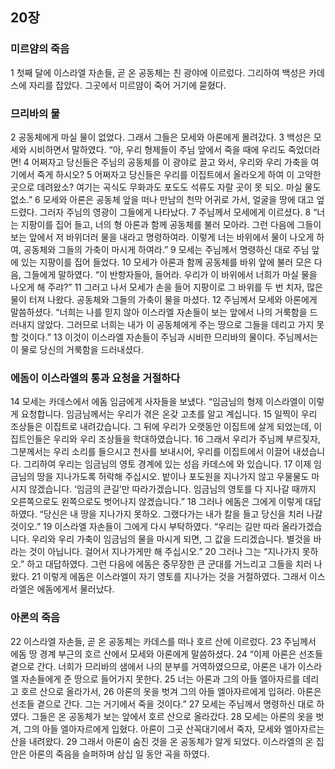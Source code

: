 ## 20장
### 미르얌의 죽음
1 첫째 달에 이스라엘 자손들, 곧 온 공동체는 친 광야에 이르렀다. 그리하여 백성은 카데스에 자리를 잡았다. 그곳에서 미르얌이 죽어 거기에 묻혔다.
### 므리바의 물
2 공동체에게 마실 물이 없었다. 그래서 그들은 모세와 아론에게 몰려갔다.
3 백성은 모세와 시비하면서 말하였다. “아, 우리 형제들이 주님 앞에서 죽을 때에 우리도 죽었더라면!
4 어쩌자고 당신들은 주님의 공동체를 이 광야로 끌고 와서, 우리와 우리 가축을 여기에서 죽게 하시오?
5 어쩌자고 당신들은 우리를 이집트에서 올라오게 하여 이 고약한 곳으로 데려왔소? 여기는 곡식도 무화과도 포도도 석류도 자랄 곳이 못 되오. 마실 물도 없소.”
6 모세와 아론은 공동체 앞을 떠나 만남의 천막 어귀로 가서, 얼굴을 땅에 대고 엎드렸다. 그러자 주님의 영광이 그들에게 나타났다.
7 주님께서 모세에게 이르셨다.
8 “너는 지팡이를 집어 들고, 너의 형 아론과 함께 공동체를 불러 모아라. 그런 다음에 그들이 보는 앞에서 저 바위더러 물을 내라고 명령하여라. 이렇게 너는 바위에서 물이 나오게 하여, 공동체와 그들의 가축이 마시게 하여라.”
9 모세는 주님께서 명령하신 대로 주님 앞에 있는 지팡이를 집어 들었다.
10 모세가 아론과 함께 공동체를 바위 앞에 불러 모은 다음, 그들에게 말하였다. “이 반항자들아, 들어라. 우리가 이 바위에서 너희가 마실 물을 나오게 해 주랴?”
11 그러고 나서 모세가 손을 들어 지팡이로 그 바위를 두 번 치자, 많은 물이 터져 나왔다. 공동체와 그들의 가축이 물을 마셨다.
12 주님께서 모세와 아론에게 말씀하셨다. “너희는 나를 믿지 않아 이스라엘 자손들이 보는 앞에서 나의 거룩함을 드러내지 않았다. 그러므로 너희는 내가 이 공동체에게 주는 땅으로 그들을 데리고 가지 못할 것이다.”
13 이것이 이스라엘 자손들이 주님과 시비한 므리바의 물이다. 주님께서는 이 물로 당신의 거룩함을 드러내셨다.
### 에돔이 이스라엘의 통과 요청을 거절하다
14 모세는 카데스에서 에돔 임금에게 사자들을 보냈다. “임금님의 형제 이스라엘이 이렇게 요청합니다. 임금님께서는 우리가 겪은 온갖 고초를 알고 계십니다.
15 일찍이 우리 조상들은 이집트로 내려갔습니다. 그 뒤에 우리가 오랫동안 이집트에 살게 되었는데, 이집트인들은 우리와 우리 조상들을 학대하였습니다.
16 그래서 우리가 주님께 부르짖자, 그분께서는 우리 소리를 들으시고 천사를 보내시어, 우리를 이집트에서 이끌어 내셨습니다. 그리하여 우리는 임금님의 영토 경계에 있는 성읍 카데스에 와 있습니다.
17 이제 임금님의 땅을 지나가도록 허락해 주십시오. 밭이나 포도원을 지나가지 않고 우물물도 마시지 않겠습니다. ‘임금의 큰길’만 따라가겠습니다. 임금님의 영토를 다 지나갈 때까지 오른쪽으로도 왼쪽으로도 벗어나지 않겠습니다.”
18 그러나 에돔은 그에게 이렇게 대답하였다. “당신은 내 땅을 지나가지 못하오. 그랬다가는 내가 칼을 들고 당신을 치러 나갈 것이오.”
19 이스라엘 자손들이 그에게 다시 부탁하였다. “우리는 길만 따라 올라가겠습니다. 우리와 우리 가축이 임금님의 물을 마시게 되면, 그 값을 드리겠습니다. 별것을 바라는 것이 아닙니다. 걸어서 지나가게만 해 주십시오.”
20 그러나 그는 “지나가지 못하오.” 하고 대답하였다. 그런 다음에 에돔은 중무장한 큰 군대를 거느리고 그들을 치러 나왔다.
21 이렇게 에돔은 이스라엘이 자기 영토를 지나가는 것을 거절하였다. 그래서 이스라엘은 에돔에게서 물러났다.
### 아론의 죽음
22 이스라엘 자손들, 곧 온 공동체는 카데스를 떠나 호르 산에 이르렀다.
23 주님께서 에돔 땅 경계 부근의 호르 산에서 모세와 아론에게 말씀하셨다.
24 “이제 아론은 선조들 곁으로 간다. 너희가 므리바의 샘에서 나의 분부를 거역하였으므로, 아론은 내가 이스라엘 자손들에게 준 땅으로 들어가지 못한다.
25 너는 아론과 그의 아들 엘아자르를 데리고 호르 산으로 올라가서,
26 아론의 옷을 벗겨 그의 아들 엘아자르에게 입혀라. 아론은 선조들 곁으로 간다. 그는 거기에서 죽을 것이다.”
27 모세는 주님께서 명령하신 대로 하였다. 그들은 온 공동체가 보는 앞에서 호르 산으로 올라갔다.
28 모세는 아론의 옷을 벗겨, 그의 아들 엘아자르에게 입혔다. 아론이 그곳 산꼭대기에서 죽자, 모세와 엘아자르는 산을 내려왔다.
29 그래서 아론이 숨진 것을 온 공동체가 알게 되었다. 이스라엘의 온 집안은 아론의 죽음을 슬퍼하며 삼십 일 동안 곡을 하였다.
